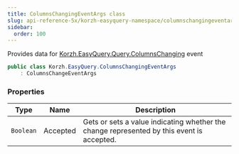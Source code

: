 ```yaml
---
title: ColumnsChangingEventArgs class
slug: api-reference-5x/korzh-easyquery-namespace/columnschangingeventargs-class
sidebar:
  order: 100
---
```


Provides data for [Korzh.EasyQuery.Query.ColumnsChanging](///easyquery/docs/api-reference-5x/korzh-easyquery-namespace/query-class) event
```csharp
public class Korzh.EasyQuery.ColumnsChangingEventArgs
    : ColumnsChangeEventArgs

```

### Properties

| Type | Name | Description | 
| --- | --- | --- | 
| `Boolean` | Accepted | Gets or sets a value indicating whether the change represented by this event is accepted. |
